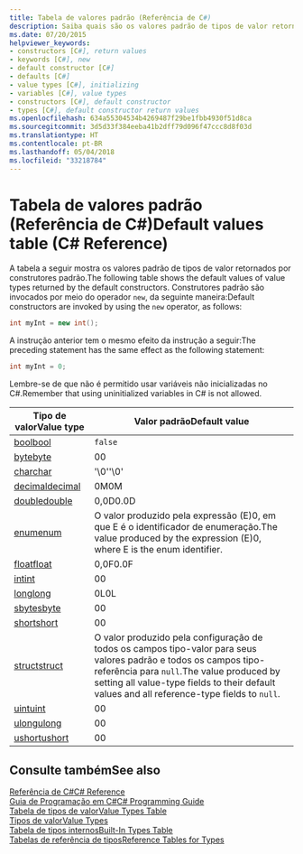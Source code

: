 ```yaml
---
title: Tabela de valores padrão (Referência de C#)
description: Saiba quais são os valores padrão de tipos de valor retornados pelos construtores padrão.
ms.date: 07/20/2015
helpviewer_keywords:
- constructors [C#], return values
- keywords [C#], new
- default constructor [C#]
- defaults [C#]
- value types [C#], initializing
- variables [C#], value types
- constructors [C#], default constructor
- types [C#], default constructor return values
ms.openlocfilehash: 634a55304534b4269487f29be1fbb4930f51d8ca
ms.sourcegitcommit: 3d5d33f384eeba41b2dff79d096f47ccc8d8f03d
ms.translationtype: HT
ms.contentlocale: pt-BR
ms.lasthandoff: 05/04/2018
ms.locfileid: "33218784"
---
```

# <a name="default-values-table-c-reference"></a><span data-ttu-id="26aea-103">Tabela de valores padrão (Referência de C#)</span><span class="sxs-lookup"><span data-stu-id="26aea-103">Default values table (C# Reference)</span></span>

<span data-ttu-id="26aea-104">A tabela a seguir mostra os valores padrão de tipos de valor retornados por construtores padrão.</span><span class="sxs-lookup"><span data-stu-id="26aea-104">The following table shows the default values of value types returned by the default constructors.</span></span> <span data-ttu-id="26aea-105">Construtores padrão são invocados por meio do operador `new`, da seguinte maneira:</span><span class="sxs-lookup"><span data-stu-id="26aea-105">Default constructors are invoked by using the `new` operator, as follows:</span></span>

```csharp
int myInt = new int();
```

<span data-ttu-id="26aea-106">A instrução anterior tem o mesmo efeito da instrução a seguir:</span><span class="sxs-lookup"><span data-stu-id="26aea-106">The preceding statement has the same effect as the following statement:</span></span>

```csharp
int myInt = 0;
```

<span data-ttu-id="26aea-107">Lembre-se de que não é permitido usar variáveis não inicializadas no C#.</span><span class="sxs-lookup"><span data-stu-id="26aea-107">Remember that using uninitialized variables in C# is not allowed.</span></span>

|<span data-ttu-id="26aea-108">Tipo de valor</span><span class="sxs-lookup"><span data-stu-id="26aea-108">Value type</span></span>|<span data-ttu-id="26aea-109">Valor padrão</span><span class="sxs-lookup"><span data-stu-id="26aea-109">Default value</span></span>|
|----------------|-------------------|
|[<span data-ttu-id="26aea-110">bool</span><span class="sxs-lookup"><span data-stu-id="26aea-110">bool</span></span>](bool.md)|`false`|
|[<span data-ttu-id="26aea-111">byte</span><span class="sxs-lookup"><span data-stu-id="26aea-111">byte</span></span>](byte.md)|<span data-ttu-id="26aea-112">0</span><span class="sxs-lookup"><span data-stu-id="26aea-112">0</span></span>|
|[<span data-ttu-id="26aea-113">char</span><span class="sxs-lookup"><span data-stu-id="26aea-113">char</span></span>](char.md)|<span data-ttu-id="26aea-114">'\0'</span><span class="sxs-lookup"><span data-stu-id="26aea-114">'\0'</span></span>|
|[<span data-ttu-id="26aea-115">decimal</span><span class="sxs-lookup"><span data-stu-id="26aea-115">decimal</span></span>](decimal.md)|<span data-ttu-id="26aea-116">0M</span><span class="sxs-lookup"><span data-stu-id="26aea-116">0M</span></span>|
|[<span data-ttu-id="26aea-117">double</span><span class="sxs-lookup"><span data-stu-id="26aea-117">double</span></span>](double.md)|<span data-ttu-id="26aea-118">0,0D</span><span class="sxs-lookup"><span data-stu-id="26aea-118">0.0D</span></span>|
|[<span data-ttu-id="26aea-119">enum</span><span class="sxs-lookup"><span data-stu-id="26aea-119">enum</span></span>](enum.md)|<span data-ttu-id="26aea-120">O valor produzido pela expressão (E)0, em que E é o identificador de enumeração.</span><span class="sxs-lookup"><span data-stu-id="26aea-120">The value produced by the expression (E)0, where E is the enum identifier.</span></span>|
|[<span data-ttu-id="26aea-121">float</span><span class="sxs-lookup"><span data-stu-id="26aea-121">float</span></span>](float.md)|<span data-ttu-id="26aea-122">0,0F</span><span class="sxs-lookup"><span data-stu-id="26aea-122">0.0F</span></span>|
|[<span data-ttu-id="26aea-123">int</span><span class="sxs-lookup"><span data-stu-id="26aea-123">int</span></span>](int.md)|<span data-ttu-id="26aea-124">0</span><span class="sxs-lookup"><span data-stu-id="26aea-124">0</span></span>|
|[<span data-ttu-id="26aea-125">long</span><span class="sxs-lookup"><span data-stu-id="26aea-125">long</span></span>](long.md)|<span data-ttu-id="26aea-126">0L</span><span class="sxs-lookup"><span data-stu-id="26aea-126">0L</span></span>|
|[<span data-ttu-id="26aea-127">sbyte</span><span class="sxs-lookup"><span data-stu-id="26aea-127">sbyte</span></span>](sbyte.md)|<span data-ttu-id="26aea-128">0</span><span class="sxs-lookup"><span data-stu-id="26aea-128">0</span></span>|
|[<span data-ttu-id="26aea-129">short</span><span class="sxs-lookup"><span data-stu-id="26aea-129">short</span></span>](short.md)|<span data-ttu-id="26aea-130">0</span><span class="sxs-lookup"><span data-stu-id="26aea-130">0</span></span>|
|[<span data-ttu-id="26aea-131">struct</span><span class="sxs-lookup"><span data-stu-id="26aea-131">struct</span></span>](struct.md)|<span data-ttu-id="26aea-132">O valor produzido pela configuração de todos os campos tipo-valor para seus valores padrão e todos os campos tipo-referência para `null`.</span><span class="sxs-lookup"><span data-stu-id="26aea-132">The value produced by setting all value-type fields to their default values and all reference-type fields to `null`.</span></span>|
|[<span data-ttu-id="26aea-133">uint</span><span class="sxs-lookup"><span data-stu-id="26aea-133">uint</span></span>](uint.md)|<span data-ttu-id="26aea-134">0</span><span class="sxs-lookup"><span data-stu-id="26aea-134">0</span></span>|
|[<span data-ttu-id="26aea-135">ulong</span><span class="sxs-lookup"><span data-stu-id="26aea-135">ulong</span></span>](ulong.md)|<span data-ttu-id="26aea-136">0</span><span class="sxs-lookup"><span data-stu-id="26aea-136">0</span></span>|
|[<span data-ttu-id="26aea-137">ushort</span><span class="sxs-lookup"><span data-stu-id="26aea-137">ushort</span></span>](ushort.md)|<span data-ttu-id="26aea-138">0</span><span class="sxs-lookup"><span data-stu-id="26aea-138">0</span></span>|

## <a name="see-also"></a><span data-ttu-id="26aea-139">Consulte também</span><span class="sxs-lookup"><span data-stu-id="26aea-139">See also</span></span>
 [<span data-ttu-id="26aea-140">Referência de C#</span><span class="sxs-lookup"><span data-stu-id="26aea-140">C# Reference</span></span>](../index.md)  
 [<span data-ttu-id="26aea-141">Guia de Programação em C#</span><span class="sxs-lookup"><span data-stu-id="26aea-141">C# Programming Guide</span></span>](../../programming-guide/index.md)  
 [<span data-ttu-id="26aea-142">Tabela de tipos de valor</span><span class="sxs-lookup"><span data-stu-id="26aea-142">Value Types Table</span></span>](value-types-table.md)  
 [<span data-ttu-id="26aea-143">Tipos de valor</span><span class="sxs-lookup"><span data-stu-id="26aea-143">Value Types</span></span>](value-types.md)  
 [<span data-ttu-id="26aea-144">Tabela de tipos internos</span><span class="sxs-lookup"><span data-stu-id="26aea-144">Built-In Types Table</span></span>](built-in-types-table.md)  
 [<span data-ttu-id="26aea-145">Tabelas de referência de tipos</span><span class="sxs-lookup"><span data-stu-id="26aea-145">Reference Tables for Types</span></span>](reference-tables-for-types.md)
